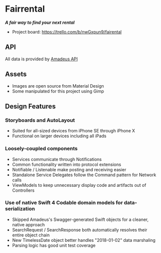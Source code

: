 # Fairrental
***A fair way to find your next rental***

* Project board: https://trello.com/b/nwGxpun9/fairental

## API

All data is provided by [Amadeus API](https://sandbox.amadeus.com/)

## Assets
  * Images are open source from Material Design
  * Some manipulated for this project using Gimp

## Design Features

### Storyboards and AutoLayout
  * Suited for all-sized devices from iPhone SE through iPhone X
  * Functional on larger devices including all iPads

### Loosely-coupled components
  * Services communicate through Notifications
  * Common functionality written into protocol extensions
  * Notifiable / Listenable make posting and receiving easier
  * Standalone Service Delegates follow the Command pattern for Network calls
  * ViewModels to keep unnecessary display code and artifacts out of Controllers

### Use of native Swift 4 Codable domain models for data-serialization
  * Skipped Amadeus's Swagger-generated Swift objects for a cleaner, native approach
  * SearchRequest / SearchResponse both automatically resolves their entire object chain
  * New TimelessDate object better handles "2018-01-02" data marshaling
  * Parsing logic has good unit test coverage
